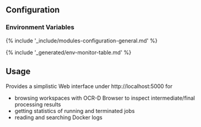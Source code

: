 ## Configuration

### Environment Variables

{% include '_include/modules-configuration-general.md' %}

{% include '_generated/env-monitor-table.md' %}

## Usage

Provides a simplistic Web interface under http://localhost:5000 for 

- browsing workspaces with OCR-D Browser to inspect intermediate/final processing results 
- getting statistics of running and terminated jobs 
- reading and searching Docker logs